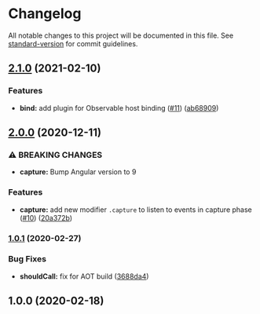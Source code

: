 # Changelog

All notable changes to this project will be documented in this file. See [standard-version](https://github.com/conventional-changelog/standard-version) for commit guidelines.

## [2.1.0](https://github.com/TinkoffCreditSystems/ng-event-plugins/compare/v2.0.0...v2.1.0) (2021-02-10)


### Features

* **bind:** add plugin for Observable host binding ([#11](https://github.com/TinkoffCreditSystems/ng-event-plugins/issues/11)) ([ab68909](https://github.com/TinkoffCreditSystems/ng-event-plugins/commit/ab68909b583960f8991e3ea6673aa1a9b57dc5bf))

## [2.0.0](https://github.com/TinkoffCreditSystems/ng-event-plugins/compare/v1.0.1...v2.0.0) (2020-12-11)

### ⚠ BREAKING CHANGES

-   **capture:** Bump Angular version to 9

### Features

-   **capture:** add new modifier `.capture` to listen to events in capture phase ([#10](https://github.com/TinkoffCreditSystems/ng-event-plugins/issues/10)) ([20a372b](https://github.com/TinkoffCreditSystems/ng-event-plugins/commit/20a372b1df077787e15cdb2b6806c842f6445978))

### [1.0.1](https://github.com/TinkoffCreditSystems/ng-event-plugins/compare/v1.0.0...v1.0.1) (2020-02-27)

### Bug Fixes

-   **shouldCall:** fix for AOT build ([3688da4](https://github.com/TinkoffCreditSystems/ng-event-plugins/commit/3688da4))

## 1.0.0 (2020-02-18)
